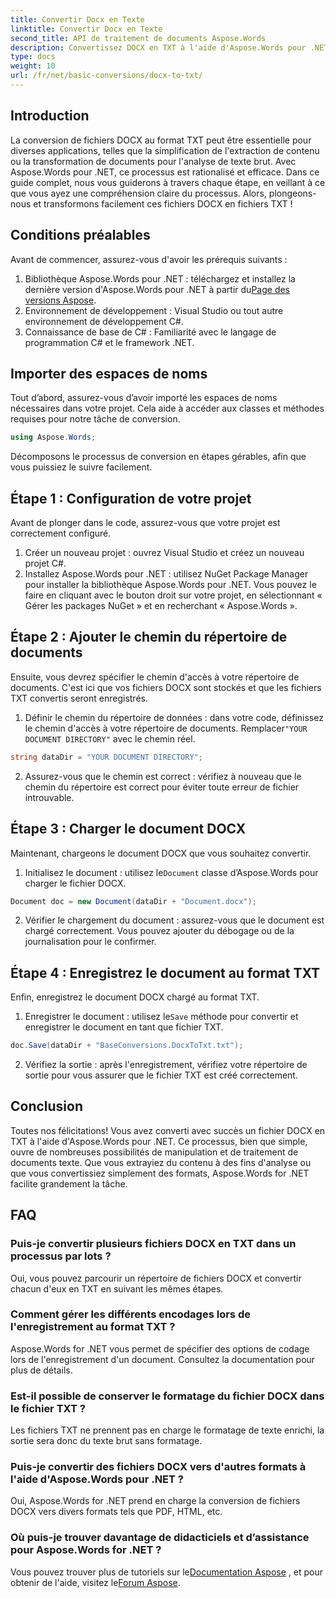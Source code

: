 ```yaml
---
title: Convertir Docx en Texte
linktitle: Convertir Docx en Texte
second_title: API de traitement de documents Aspose.Words
description: Convertissez DOCX en TXT à l'aide d'Aspose.Words pour .NET avec notre guide étape par étape. Apprenez à transformer des documents efficacement et sans effort.
type: docs
weight: 10
url: /fr/net/basic-conversions/docx-to-txt/
---
```

## Introduction

La conversion de fichiers DOCX au format TXT peut être essentielle pour diverses applications, telles que la simplification de l'extraction de contenu ou la transformation de documents pour l'analyse de texte brut. Avec Aspose.Words pour .NET, ce processus est rationalisé et efficace. Dans ce guide complet, nous vous guiderons à travers chaque étape, en veillant à ce que vous ayez une compréhension claire du processus. Alors, plongeons-nous et transformons facilement ces fichiers DOCX en fichiers TXT !

## Conditions préalables

Avant de commencer, assurez-vous d'avoir les prérequis suivants :

1.  Bibliothèque Aspose.Words pour .NET : téléchargez et installez la dernière version d'Aspose.Words pour .NET à partir du[Page des versions Aspose](https://releases.aspose.com/words/net/).
2. Environnement de développement : Visual Studio ou tout autre environnement de développement C#.
3. Connaissance de base de C# : Familiarité avec le langage de programmation C# et le framework .NET.

## Importer des espaces de noms

Tout d’abord, assurez-vous d’avoir importé les espaces de noms nécessaires dans votre projet. Cela aide à accéder aux classes et méthodes requises pour notre tâche de conversion.

```csharp
using Aspose.Words;
```

Décomposons le processus de conversion en étapes gérables, afin que vous puissiez le suivre facilement.

## Étape 1 : Configuration de votre projet

Avant de plonger dans le code, assurez-vous que votre projet est correctement configuré.

1. Créer un nouveau projet : ouvrez Visual Studio et créez un nouveau projet C#.
2. Installez Aspose.Words pour .NET : utilisez NuGet Package Manager pour installer la bibliothèque Aspose.Words pour .NET. Vous pouvez le faire en cliquant avec le bouton droit sur votre projet, en sélectionnant « Gérer les packages NuGet » et en recherchant « Aspose.Words ».

## Étape 2 : Ajouter le chemin du répertoire de documents

Ensuite, vous devrez spécifier le chemin d'accès à votre répertoire de documents. C'est ici que vos fichiers DOCX sont stockés et que les fichiers TXT convertis seront enregistrés.

1.  Définir le chemin du répertoire de données : dans votre code, définissez le chemin d'accès à votre répertoire de documents. Remplacer`"YOUR DOCUMENT DIRECTORY"` avec le chemin réel.

```csharp
string dataDir = "YOUR DOCUMENT DIRECTORY";
```

2. Assurez-vous que le chemin est correct : vérifiez à nouveau que le chemin du répertoire est correct pour éviter toute erreur de fichier introuvable.

## Étape 3 : Charger le document DOCX

Maintenant, chargeons le document DOCX que vous souhaitez convertir.

1.  Initialisez le document : utilisez le`Document` classe d’Aspose.Words pour charger le fichier DOCX.

```csharp
Document doc = new Document(dataDir + "Document.docx");
```

2. Vérifier le chargement du document : assurez-vous que le document est chargé correctement. Vous pouvez ajouter du débogage ou de la journalisation pour le confirmer.

## Étape 4 : Enregistrez le document au format TXT

Enfin, enregistrez le document DOCX chargé au format TXT.

1.  Enregistrer le document : utilisez le`Save` méthode pour convertir et enregistrer le document en tant que fichier TXT.

```csharp
doc.Save(dataDir + "BaseConversions.DocxToTxt.txt");
```

2. Vérifiez la sortie : après l'enregistrement, vérifiez votre répertoire de sortie pour vous assurer que le fichier TXT est créé correctement.

## Conclusion

Toutes nos félicitations! Vous avez converti avec succès un fichier DOCX en TXT à l'aide d'Aspose.Words pour .NET. Ce processus, bien que simple, ouvre de nombreuses possibilités de manipulation et de traitement de documents texte. Que vous extrayiez du contenu à des fins d'analyse ou que vous convertissiez simplement des formats, Aspose.Words for .NET facilite grandement la tâche.

## FAQ

### Puis-je convertir plusieurs fichiers DOCX en TXT dans un processus par lots ?

Oui, vous pouvez parcourir un répertoire de fichiers DOCX et convertir chacun d'eux en TXT en suivant les mêmes étapes.

### Comment gérer les différents encodages lors de l'enregistrement au format TXT ?

Aspose.Words for .NET vous permet de spécifier des options de codage lors de l'enregistrement d'un document. Consultez la documentation pour plus de détails.

### Est-il possible de conserver le formatage du fichier DOCX dans le fichier TXT ?

Les fichiers TXT ne prennent pas en charge le formatage de texte enrichi, la sortie sera donc du texte brut sans formatage.

### Puis-je convertir des fichiers DOCX vers d'autres formats à l'aide d'Aspose.Words pour .NET ?

Oui, Aspose.Words for .NET prend en charge la conversion de fichiers DOCX vers divers formats tels que PDF, HTML, etc.

### Où puis-je trouver davantage de didacticiels et d’assistance pour Aspose.Words for .NET ?

 Vous pouvez trouver plus de tutoriels sur le[Documentation Aspose](https://reference.aspose.com/words/net/) , et pour obtenir de l'aide, visitez le[Forum Aspose](https://forum.aspose.com/c/words/8).

